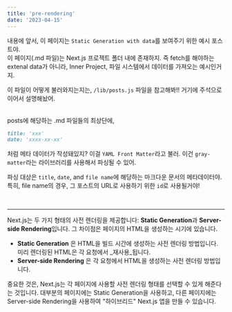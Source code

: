 ```yaml
---
title: 'pre-rendering'
date: '2023-04-15'
---
```



내용에 앞서, 이 페이지는 `Static Generation with data`를 보여주기 위한 예시 포스트야.<br>
이 페이지(.md 파일)는 Next.js 프로젝트 폴더 내에 존재하지. 즉 fetch를 해야하는 extenal data가 아니라, Inner Project, 파일 시스템에서 데이터를 가져오는 예시인거지.
<br>

이 파일이 어떻게 불러와지는지는, `/lib/posts.js` 파일을 참고해봐!! 거기에 주석으로 이어서 설명해놨어.
<br><br>


posts에 해당하는 .md 파일들의 최상단에,<br>

```md
title: 'xxx'
date: 'xxxx-xx-xx'
```
처럼 메타 데이터가 작성돼있지? 이걸 `YAML Front Matter`라고 불러. 이건 `gray-matter`라는 라이브러리를 사용해서 파싱될 수 있어.

파싱 대상은 `title`, `date`, and `file name`에 해당하는 마크다운 문서의 메타데이터야.<br>
특히, file name의 경우, 그 포스트의 URL로 사용하기 위한 `id`로 사용될거야!

<br>

---

Next.js는 두 가지 형태의 사전 렌더링을 제공합니다: **Static Generation**과 **Server-side Rendering**입니다. 그 차이점은 페이지의 HTML을 생성하는 시기에 있습니다.

- **Static Generation** 은 HTML을 빌드 시간에 생성하는 사전 렌더링 방법입니다. 미리 렌더링된 HTML은 각 요청에서 _재사용_됩니다.
- **Server-side Rendering** 은 각 요청에서 HTML을 생성하는 사전 렌더링 방법입니다.

중요한 것은, Next.js는 각 페이지에 사용할 사전 렌더링 형태를 선택할 수 있게 해준다는 것입니다. 대부분의 페이지에는 Static Generation을 사용하고, 다른 페이지에는 Server-side Rendering을 사용하여 "하이브리드" Next.js 앱을 만들 수 있습니다.